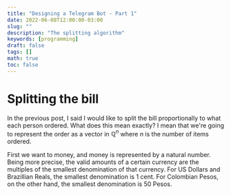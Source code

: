 ```yaml
---
title: "Designing a Telegram Bot - Part 1"
date: 2022-06-08T12:00:00-03:00
slug: ""
description: "The splitting algorithm"
keywords: [programming]
draft: false
tags: []
math: true
toc: false
---
```


# Splitting the bill

In the previous post, I said I would like to split the bill proportionally to what each person ordered. What does this mean exactly? I mean that we're going to represent the order as a vector in $\mathbb{Q}^n$ where $n$ is the number of items ordered.

First we want to money, and money is represented by a natural number. Being more precise, the valid amounts of a certain currency are the multiples of the smallest denomination of that currency. For US Dollars and Brazillian Reals, the smallest denomination is 1 cent. For Colombian Pesos, on the other hand, the smallest denomination is 50 Pesos.

